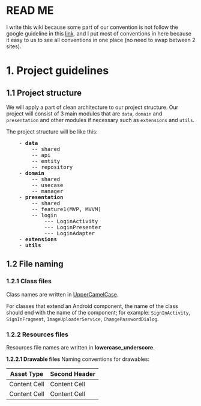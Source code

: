# READ ME 
I write this wiki because some part of our convention is not follow the google guideline in this [link](https://github.com/ribot/android-guidelines/blob/master/project_and_code_guidelines.md). and I put most of conventions in here because it easy to us to see all conventions in one place (no need to swap between 2 sites).

# 1. Project guidelines
## 1.1 Project structure
We will apply a part of clean architecture to our project structure.
Our project will consist of 3 main modules that are `data`, `domain` and `presentation` and other modules if necessary such as `extensions` and `utils`.

The project structure will be like this:

<pre>
    - <b>data</b>
        -- shared
        -- api
        -- entity
        -- repository
    - <b>domain</b>
        -- shared
        -- usecase
        -- manager
    - <b>presentation</b>
        -- shared
        -- feature1(MVP, MVVM)
        -- login
            --- LoginActivity
            --- LoginPresenter
            --- LoginAdapter
    - <b>extensions</b>
    - <b>utils</b>
</pre>

## 1.2 File naming

### 1.2.1 Class files

Class names are written in [UpperCamelCase](https://en.wikipedia.org/wiki/Camel_case).

For classes that extend an Android component, the name of the class should end with the name of the component; for example: `SignInActivity`, `SignInFragment`, `ImageUploaderService`, `ChangePasswordDialog`.

### 1.2.2 Resources files
Resources file names are written in **lowercase_underscore**.

**1.2.2.1 Drawable files**
Naming conventions for drawables:

| Asset Type  | Second Header |
| ------------- | ------------- |
| Content Cell  | Content Cell  |
| Content Cell  | Content Cell  |



